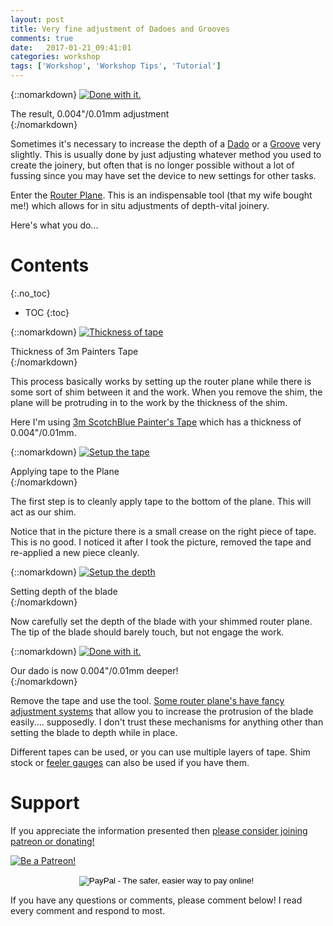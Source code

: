 ```yaml
---
layout: post
title: Very fine adjustment of Dadoes and Grooves
comments: true
date:   2017-01-21_09:41:01 
categories: workshop
tags: ['Workshop', 'Workshop Tips', 'Tutorial']
---
```


{::nomarkdown}
  <a href="/assets/RouterPlane/Finish.jpg">
    <img src="/assets/RouterPlane/Thumbnails/Finish.jpg" alt="Done with it.">
  </a>
  <div class="image-caption">The result, 0.004"/0.01mm adjustment</div>
{:/nomarkdown}

Sometimes it's necessary to increase the depth of a [Dado](https://en.wikipedia.org/wiki/Dado_(joinery)) or a [Groove](https://en.wikipedia.org/wiki/Groove_(joinery)) very slightly. This is usually done by just adjusting whatever method you used to create the joinery, but often that is no longer possible without a lot of fussing since you may have set the device to new settings for other tasks.

Enter the [Router Plane](http://www.leevalley.com/us/wood/page.aspx?p=72080&cat=1,230,41182,48945). This is an indispensable tool (that my wife bought me!) which allows for in situ adjustments of depth-vital joinery.

Here's what you do...

<!--more-->

# Contents
{:.no_toc}
* TOC
{:toc}

{::nomarkdown}
  <a href="/assets/RouterPlane/Thickness.jpg">
    <img src="/assets/RouterPlane/Thumbnails/Thickness.jpg" alt="Thickness of tape">
  </a>
  <div class="image-caption">Thickness of 3m Painters Tape</div>
{:/nomarkdown}

This process basically works by setting up the router plane while there is some sort of shim between it and the work. When you remove the shim, the plane will be protruding in to the work by the thickness of the shim.

Here I'm using [3m ScotchBlue Painter's Tape](http://www.scotchblue.com/3M/en_US/scotchblue/?WT.mc_id=www.scotchblue.com) which has a thickness of 0.004"/0.01mm.

{::nomarkdown}
  <a href="/assets/RouterPlane/Setup1.jpg">
    <img src="/assets/RouterPlane/Thumbnails/Setup1.jpg" alt="Setup the tape">
  </a>
  <div class="image-caption">Applying tape to the Plane</div>
{:/nomarkdown}

The first step is to cleanly apply tape to the bottom of the plane. This will act as our shim.

Notice that in the picture there is a small crease on the right piece of tape. This is no good. I noticed it after I took the picture, removed the tape and re-applied a new piece cleanly.

{::nomarkdown}
  <a href="/assets/RouterPlane/Setup2.jpg">
    <img src="/assets/RouterPlane/Thumbnails/Setup2.jpg" alt="Setup the depth">
  </a>
  <div class="image-caption">Setting depth of the blade</div>
{:/nomarkdown}

Now carefully set the depth of the blade with your shimmed router plane. The tip of the blade should barely touch, but not engage the work.

{::nomarkdown}
  <a href="/assets/RouterPlane/Finish.jpg">
    <img src="/assets/RouterPlane/Thumbnails/Finish.jpg" alt="Done with it.">
  </a>
  <div class="image-caption">Our dado is now 0.004"/0.01mm deeper!</div>
{:/nomarkdown}

Remove the tape and use the tool. [Some router plane's have fancy adjustment systems](http://www.leevalley.com/us/wood/page.aspx?p=52609&cat=1,41182,48945,52609) that allow you to increase the protrusion of the blade easily.... supposedly. I don't trust these mechanisms for anything other than setting the blade to depth while in place.

Different tapes can be used, or you can use multiple layers of tape. Shim stock or [feeler gauges](supposedly) can also be used if you have them.

# Support

If you appreciate the information presented then <a href="/DonateNow/">please consider joining patreon or donating!</a>

<a href="https://www.patreon.com/bePatron?u=7465992"> <img class="patreon-button" src="/assets/Patreon.png" alt="Be a Patreon!"></a>

<form style="text-align: center;" action="https://www.paypal.com/cgi-bin/webscr" method="post" target="_top">
<input type="hidden" name="cmd" value="_s-xclick">
<input type="hidden" name="hosted_button_id" value="BR247JAZBTUJJ">
<input type="image" src="https://www.paypalobjects.com/en_US/i/btn/btn_donateCC_LG.gif" border="0" name="submit" alt="PayPal - The safer, easier way to pay online!">
<img alt="" border="0" src="https://www.paypalobjects.com/en_US/i/scr/pixel.gif" width="1" height="1">
</form>

If you have any questions or comments, please comment below! I read every comment and respond to most.